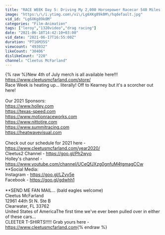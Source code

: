 ```yaml
---
title: "RACE WEEK Day 5: Driving My 2,000 Horsepower Racecar 540 Miles Through SKETCHY Mountain Roads!!!"
image: "https:\/\/i.ytimg.com\/vi\/Lg6XKg89k0M\/hqdefault.jpg"
vid_id: "Lg6XKg89k0M"
categories: "Film-Animation"
tags: ["leroy","1320video","drag racing"]
date: "2021-06-18T14:42:10+03:00"
vid_date: "2021-06-17T16:55:00Z"
duration: "PT16M35S"
viewcount: "493032"
likeCount: "30406"
dislikeCount: "220"
channel: "Cleetus McFarland"
---
```

{% raw %}New 4th of July merch is all available here!!! <a rel="nofollow" target="blank" href="https://www.cleetusmcfarland.com/store/">https://www.cleetusmcfarland.com/store/</a><br />Race Week is heating up... literally! Off to Kearney but it's a scorcher out here!<br /><br />Our 2021 Sponsors: <br /><a rel="nofollow" target="blank" href="https://www.holley.com">https://www.holley.com</a><br /><a rel="nofollow" target="blank" href="https://texas-speed.com">https://texas-speed.com</a><br /><a rel="nofollow" target="blank" href="https://www.motionraceworks.com">https://www.motionraceworks.com</a><br /><a rel="nofollow" target="blank" href="https://www.nittotire.com">https://www.nittotire.com</a><br /><a rel="nofollow" target="blank" href="https://www.summitracing.com">https://www.summitracing.com</a><br /><a rel="nofollow" target="blank" href="https://heatwavevisual.com">https://heatwavevisual.com</a><br /><br />Check out our schedule for 2021 here - <a rel="nofollow" target="blank" href="https://www.cleetusmcfarland.com/year2020/">https://www.cleetusmcfarland.com/year2020/</a><br />Cleetus2 Channel - <a rel="nofollow" target="blank" href="https://goo.gl/Ph2wyo">https://goo.gl/Ph2wyo</a><br />Holley's channel - <a rel="nofollow" target="blank" href="https://www.youtube.com/channel/UCeQfJXzg0gnfuM4tgmagCCw">https://www.youtube.com/channel/UCeQfJXzg0gnfuM4tgmagCCw</a><br />**Social Media:<br />Instagram - <a rel="nofollow" target="blank" href="https://goo.gl/LZvy5e">https://goo.gl/LZvy5e</a><br />Facebook - <a rel="nofollow" target="blank" href="https://goo.gl/gdwhh1">https://goo.gl/gdwhh1</a><br /><br />**SEND ME FAN MAIL... (bald eagles welcome) <br />Cleetus McFarland<br />12961 44th St N. Ste B<br />Clearwater, FL 33762<br />United States of AmericaThe first time we've ever been pulled over in either of these cars... <br />CLEETER T-SHIRTS!!!!! Grab yours here -  <a rel="nofollow" target="blank" href="https://www.cleetusmcfarland.com">https://www.cleetusmcfarland.com</a>{% endraw %}
